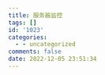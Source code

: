 ```yaml
---
title: 服务器监控
tags: []
id: '1023'
categories:
  - - uncategorized
comments: false
date: 2022-12-05 23:51:34
---
```

